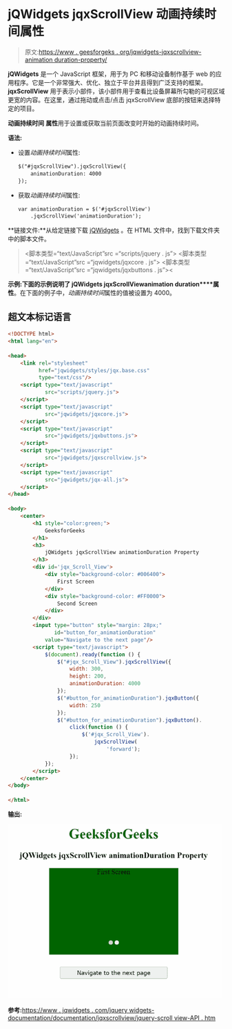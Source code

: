 # jQWidgets jqxScrollView 动画持续时间属性

> 原文:[https://www . geesforgeks . org/jqwidgets-jqxscrollview-animation duration-property/](https://www.geeksforgeeks.org/jqwidgets-jqxscrollview-animationduration-property/)

**jQWidgets** 是一个 JavaScript 框架，用于为 PC 和移动设备制作基于 web 的应用程序。它是一个非常强大、优化、独立于平台并且得到广泛支持的框架。 **jqxScrollView** 用于表示小部件，该小部件用于查看比设备屏幕所勾勒的可视区域更宽的内容。在这里，通过拖动或点击/点击 jqxScrollView 底部的按钮来选择特定的项目。

**动画持续时间** **属性**用于设置或获取当前页面改变时开始的动画持续时间。

**语法:**

*   设置*动画持续时间*属性:

    ```html
    $("#jqxScrollView").jqxScrollView({ 
        animationDuration: 4000
    });
    ```

*   获取*动画持续时间*属性:

    ```html
    var animationDuration = $('#jqxScrollView')
        .jqxScrollView('animationDuration');
    ```

**链接文件:**从给定链接下载 [jQWidgets](https://www.jqwidgets.com/download/) 。在 HTML 文件中，找到下载文件夹中的脚本文件。

> <link rel="”stylesheet”" href="”jqwidgets/styles/jqx.base.css”" type="”text/css”/">
> <脚本类型=“text/JavaScript”src =“scripts/jquery . js”></script>
> <脚本类型=“text/JavaScript”src =“jqwidgets/jqxcore . js”></script>
> <脚本类型=“text/JavaScript”src =“jqwidgets/jqxbuttons . js”><

**示例:**下面的示例说明了 jQWidgets jqxScrollView**animation duration****属性**。在下面的例子中，*动画持续时间*属性的值被设置为 4000。

## 超文本标记语言

```html
<!DOCTYPE html>
<html lang="en">

<head>
    <link rel="stylesheet" 
          href="jqwidgets/styles/jqx.base.css"
          type="text/css"/>
    <script type="text/javascript" 
            src="scripts/jquery.js">
    </script>
    <script type="text/javascript" 
            src="jqwidgets/jqxcore.js">
    </script>
    <script type="text/javascript" 
            src="jqwidgets/jqxbuttons.js">
    </script>
    <script type="text/javascript" 
            src="jqwidgets/jqxscrollview.js">
    </script>
    <script type="text/javascript" 
            src="jqwidgets/jqx-all.js">
    </script>
</head>

<body>
    <center>
        <h1 style="color:green;">
            GeeksforGeeks
        </h1>
        <h3>
            jQWidgets jqxScrollView animationDuration Property
        </h3>
        <div id='jqx_Scroll_View'>
            <div style="background-color: #006400">
                First Screen
            </div>
            <div style="background-color: #FF0000">
                Second Screen
            </div>
        </div>
        <input type="button" style="margin: 28px;" 
               id="button_for_animationDuration"
            value="Navigate to the next page"/>
        <script type="text/javascript">
            $(document).ready(function () {
                $("#jqx_Scroll_View").jqxScrollView({
                    width: 300,
                    height: 200,
                    animationDuration: 4000
                });
                $("#button_for_animationDuration").jqxButton({
                    width: 250
                });
                $("#button_for_animationDuration").jqxButton().
                    click(function () {
                        $('#jqx_Scroll_View').
                            jqxScrollView(
                                'forward');
                    });
            });
        </script>
    </center>
</body>

</html>
```

**输出:**

![](img/d2c38de87566904561ddf3058bf1796e.png)

**参考:**[https://www . jqwidgets . com/jquery widgets-documentation/documentation/jqxscrollview/jquery-scroll view-API . htm](https://www.jqwidgets.com/jquery-widgets-documentation/documentation/jqxscrollview/jquery-scrollview-api.htm)